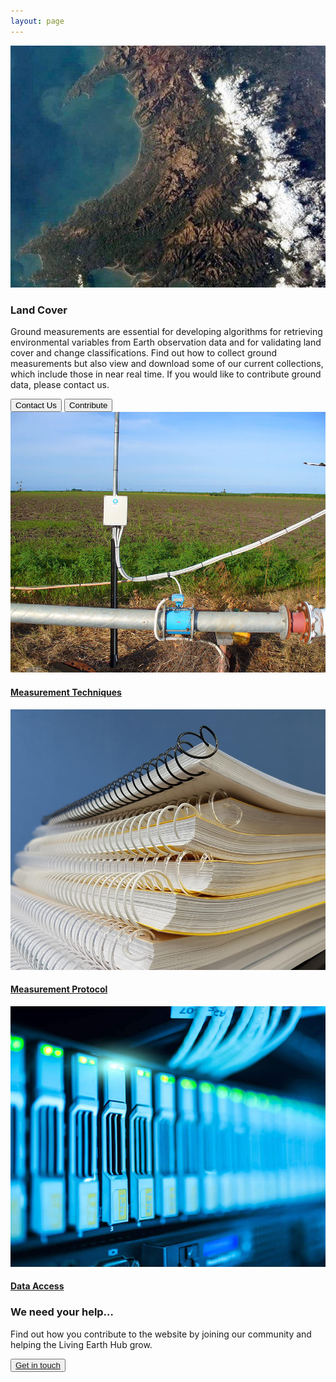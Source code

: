 ```yaml
---
layout: page
---
```


<!-- countryPage-image-section-Start -->
<div class="row country-page-main-section mb-80 mx-0">
    <div class="col-md-5 countryPage-background-color m-0 p-0">
        <div class="mx-md-5 d-flex flex-column h-100 main-content">
        </div>
    </div>
    <div class="col-md-7 m-0 p-0 position-relative">
        <div class="countrypage-img-layer"></div>
        <img class="countrypage-benner-img" src="/assets/img/countrypageMainImg.jpg" alt="countrypageMainImg">
    </div>
    <div class="dsc-country-page container">
        <div class="row">
            <div class="dsc-countrypage-inner col-12 col-md-7">
                <h3 class="mb-3 mb-md-4 text-uppercase">Land Cover</h3>
                <p>Ground measurements are essential for developing algorithms for retrieving environmental variables from Earth observation data and for validating land cover and change classifications. Find out how to collect ground measurements but also view and download some of our current collections, which include those in near real time. If you would like to contribute ground data, please contact us.</p>
            </div>
        </div>
        <div class="row">
            <div class="col-12">
                <button class="left-btn">Contact Us</button>
                <button class="right-btn">Contribute</button>
            </div>
        </div>
    </div>
</div>
<!-- countryPage-image-section-end -->

<!-- country-subpage-blog-start -->
<div class="container mt-80 mb-80 future-landscapes-main">
    <div class="row">
        <div class="col-lg-4 col-md-6 col-12">
            <div class="data-item">
                <a href="#"><img src="/assets/img/Wales/measurement-techniques.jpg" alt="Measurement Techniques"></a>
                <div class="data-heading">
                    <h4><a href="#">Measurement Techniques</a></h4>
                </div>
            </div>
        </div>
        <div class="col-lg-4 col-md-6 col-12">
            <div class="data-item">
                <a href="#"><img src="/assets/img/Wales/measurement-protocol.jpg" alt="Measurement Protocol"></a>
                <div class="data-heading">
                    <h4><a href="#">Measurement Protocol</a></h4>
                </div>
            </div>
        </div>
        <div class="col-lg-4 col-md-6 col-12">
            <div class="data-item">
                <a href="#"><img src="/assets/img/Wales/data-access.jpg" alt="Data Access"></a>
                <div class="data-heading">
                    <h4><a href="#">Data Access</a></h4>
                </div>
            </div>
        </div>
    </div>
</div>
<!-- country-subpage-blog-end -->

<!-- get-in-section-Start -->
<div class="container mb-100">
    <div class="get-in-section-main">
        <div class="get-in-section-dsc">
            <h3>We need your help&hellip;</h3>
            <p>Find out how you contribute to the website by joining our community and helping the Living Earth Hub grow.</p>
        </div>
        <button type="button"><a href="/contact/">Get in touch</a></button>
    </div>
</div>
<!-- get-in-section-End -->